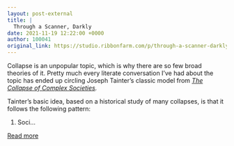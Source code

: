 ```yaml
---
layout: post-external
title: |
  Through a Scanner, Darkly
date: 2021-11-19 12:22:00 +0000
author: 100041
original_link: https://studio.ribbonfarm.com/p/through-a-scanner-darkly
---
```


Collapse is an unpopular topic, which is why there are so few broad theories of it. Pretty much every literate conversation I’ve had about the topic has ended up circling Joseph Tainter’s classic model from _[The Collapse of Complex Societies](https://studio.ribbonfarm.com/subscribe?utm_medium=rss&utm_content=44250725)._

Tainter’s basic idea, based on a historical study of many collapses, is that it follows the following pattern:

1. Soci…

[Read more](https://studio.ribbonfarm.com/p/through-a-scanner-darkly)
